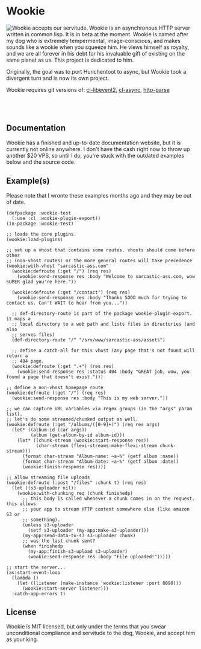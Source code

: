 Wookie
======
<img src="http://orthecreedence.github.com/wookie/wookie-smile_small.jpg"
     alt="Wookie accepts our servitude."
     align="left" />
Wookie is an asynchronous HTTP server written in common lisp. It is in beta at
the moment. Wookie is named after my dog who is extremely tempermental, 
image-conscious, and makes sounds like a wookie when you squeeze him. He views
himself as royalty, and we are all forever in his debt for his invaluable gift
of existing on the same planet as us. This project is dedicated to him.

Originally, the goal was to port Hunchentoot to async, but Wookie took a
divergent turn and is now its own project.

Wookie requires git versions of: [cl-libevent2](https://github.com/orthecreedence/cl-libevent2),
[cl-async](https://github.com/orthecreedence/cl-async), [http-parse](https://github.com/orthecreedence/http-parse) 
<br><br><br><br>

Documentation
-------------
Wookie has a finished and up-to-date documentation website, but it is currently
not online anywhere. I don't have the cash right now to throw up another $20
VPS, so until I do, you're stuck with the outdated examples below and the source
code.

Example(s)
----------
Please note that I wronte these examples months ago and they may be out of date.
```common-lisp
(defpackage :wookie-test
  (:use :cl :wookie-plugin-export))
(in-package :wookie-test)

;; loads the core plugins.
(wookie:load-plugins)

;; set up a vhost that contains some routes. vhosts should come before other
;; (non-vhost routes) or the more general routes will take precedence
(wookie:with-vhost "sarcastic-ass.com"
  (wookie:defroute (:get "/") (req res)
    (wookie:send-response res :body "Welcome to sarcastic-ass.com, wow SUPER glad you're here."))

  (wookie:defroute (:get "/contact") (req res)
    (wookie:send-response res :body "Thanks SOOO much for trying to contact us. Can't WAIT to hear from you..."))

  ;; def-directory-route is part of the package wookie-plugin-export. it maps a
  ;; local directory to a web path and lists files in directories (and also
  ;; serves files)
  (def-directory-route "/" "/srv/www/sarcastic-ass/assets")

  ;; define a catch-all for this vhost (any page that's not found will return a
  ;; 404 page.
  (wookie:defroute (:get ".+") (res res)
    (wookie:send-response res :status 404 :body "GREAT job, wow, you found a page that doesn't exist.")))

;; define a non-vhost homepage route
(wookie:defroute (:get "/") (req res)
  (wookie:send-response res :body "This is my web server."))

;; we can capture URL variables via regex groups (in the "args" param list).
;; let's do some streamed/chunked output as well.
(wookie:defroute (:get "/albums/([0-9]+)") (req res args)
  (let* ((album-id (car args))
         (album (get-album-by-id album-id)))
    (let* ((chunk-stream (wookie:start-response res))
           (char-stream (flexi-streams:make-flexi-stream chunk-stream)))
      (format char-stream "Album-name: ~a~%" (getf album :name))
      (format char-stream "Album-date: ~a~%" (getf album :date))
      (wookie:finish-response res))))

;; allow streaming file uploads
(wookie:defroute (:post "/files" :chunk t) (req res)
  (let ((s3-uploader nil))
    (wookie:with-chunking req (chunk finishedp)
      ;; this body is called whenever a chunk comes in on the request. this allows
      ;; your app to stream HTTP content somewhere else (like amazon S3 or
      ;; something).
      (unless s3-uploader
        (setf s3-uploader (my-app:make-s3-uploader)))
      (my-app:send-data-to-s3 s3-uploader chunk)
      ;; was the last chunk sent?
      (when finishedp
        (my-app:finish-s3-upload s3-uploader)
        (wookie:send-response res :body "File uploaded!")))))

;; start the server...
(as:start-event-loop
  (lambda ()
    (let ((listener (make-instance 'wookie:listener :port 8090)))
      (wookie:start-server listener)))
  :catch-app-errors t)
```

License
-------
Wookie is MIT licensed, but only under the terms that you swear unconditional
compliance and servitude to the dog, Wookie, and accept him as your king.
